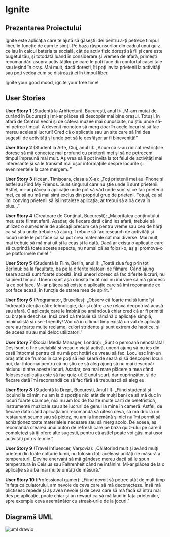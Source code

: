 # Ignite


## Prezentarea Proiectului
Ignite este aplicația care te ajută să găsești idei pentru a-ți petrece timpul liber, în funcție de cum te simți. Pe baza răspunsurilor din cadrul unui quiz ce iau în calcul bateria ta socială, cât de activ fizic dorești să fii și care este bugetul tău, și totodată luănd în considerare și vremea de afară, primești recomandări asupra activităților pe care le poți face din confortul casei tale sau ieșind în oraș. Mai mult, dacă dorești, îți poți invita prietenii la activități sau poți vedea cum se distrează ei în timpul liber.

Ignite your good mood, ignite your free time!


## User Stories
 **User Story 1** (Studentă la Arhitectură, București, anul I): „M-am mutat de curând în București și mi-ar plăcea să descopăr mai bine orașul. Totuși, în afară de Centrul Vechi și de câteva muzee mai cunoscute, nu știu unde să-mi petrec timpul. A devenit monoton să merg doar în acele locuri și să fac mereu aceleași lucruri! Cred că o aplicație sau un site care să îmi dea sugestii de activități și unde pot să le desfășor ar fi binevenită!”

 **User Story 2** (Student la Arte, Cluj, anul II): „Acum că s-au ridicat restricțiile doresc să mă conectez mai profund cu prietenii mei și să ne petrecem timpul împreună mai mult. Aș vrea să îi pot invita la tot felul de activități mai interesante și să le transmit mai ușor informațiile despre locurile și evenimentele la care mergem. ”

 **User Story 3** (licean, Timișoara, clasa a X-a): „Toți prietenii mei au iPhone și astfel au Find My Friends. Sunt singurul care nu știe unde îi sunt prietenii. Astfel, mi-ar plăcea o aplicație unde pot să văd unde sunt și ce fac prietenii mei, ca să nu mă mai simt exclus din propriul grup de prieteni. Totuși, ca să îmi conving prietenii să își instaleze aplicația, ar trebui să aibă ceva în plus…”

 **User Story 4** (Creatoare de Conținut, București): „Majoritatea conținutului meu este filmat afară. Așadar, de fiecare dată când ies afară, trebuie să utilizez o sumedenie de aplicații precum cea pentru vreme sau cea de hărți ca să știu unde trebuie să ajung. Trebuie să fac research de activități și locuri unde le pot face ca să pot crea materiale cât mai diverse. Mai mult, mai trebuie să mă mai uit și la ceas și la dată. Dacă ar exista o aplicație care să cuprindă toate aceste aspecte, nu numai că aș folosi-o, aș și promova-o pe platformele mele! ”

 **User Story 5** (Studentă la Film, Berlin, anul I): „Toată ziua fug prin tot Berlinul: ba la facultate, ba pe la diferite platouri de filmare. Când ajung seara acasă sunt foarte obosită, însă uneori doresc să fac diferite lucruri, nu să pierd timpul. Uneori sunt așa obosită încât nici nu îmi vine să mă gândesc la ce pot face. Mi-ar plăcea să existe o aplicație care să îmi recomande ce pot face acasă, în funcție de starea mea de spirit. ”

 **User Story 6** (Programator, Bruxelles): „Observ că foarte multă lume își îndreaptă atenția către tehnologie, dar și către a se relaxa deopotrivă acasă sau afară. O aplicație care le îmbină pe amândouă chiar cred că ar fi primită cu brațele deschise. Însă cred că trebuie să rămână o aplicație simplă, minimalistă și user-friendly! Văd că în ultimul timp există un val de aplicații care au foarte multe reclame, culori stridente și sunt extrem de haotice, și de aceea nu au mai deloc utilizatori.”

 **User Story 7** (Social Media Manager, Londra): „Sunt o persoană nehotărâtă! Deși sunt o fire sociabilă și vreau o viață activă, uneori ajung să nu ies din casă întocmai pentru că nu mă pot hotărî ce vreau să fac. Locuiesc într-un oraș atât de frumos în care poți să ieși seară de seară și să descoperi locuri noi, dar întocmai pentru că nu știu ce să aleg ajung să nu mai descopăr niciunul dintre aceste locuri. Așadar, cea mai mare plăcere a mea când folosesc aplicația este să fac quiz-ul. E unul scurt, dar cuprinzător, și de fiecare dată îmi recomandă ce să fac fără să trebuiască să aleg eu.

 **User Story 8** (Studentă la Drept, București, Anul III): „Fiind studentă și locuind la cămin, nu am la dispoziție nici atât de mulți bani ca să mă duc în locuri foarte scumpe, nici nu am loc de foarte multe cărți de beletristică, instrumente muzicale sau alte lucruri de genul la mine în cameră. Astfel, de fiecare dată când aplicația îmi recomandă să citesc ceva, să mă duc la un restaurant scump sau să pictez, nu am la îndemână și nici nu îmi permit să achiziționez toate materialele necesare sau să merg acolo. De aceea, aș recomanda crearea unui buton de refresh care pe baza quiz-ului pe care îl completezi să îți ofere alte sugestii, pentru că astfel poate voi găsi mai ușor activități potrivite mie.”

 **User Story 9** (Travel Influencer, Varșovia): „Călătorind mult și având mulți prieteni din toate colțurie lumii, nu folosim toți aceleași unități de măsură a temperaturii. Devine enervant să mă gândesc mereu dacă să le spun temperatura în Celsius sau Fahrenheit când ne întâlnim. Mi-ar plăcea de la o aplicație să aibă mai multe unități de măsură.”

 **User Story 10** (Professional gamer): „Fiind nevoit să petrec atât de mult timp în fața calculatorului, am nevoie de ceva care să mă deconecteze. Însă mă plictisesc repede și aș avea nevoie și de ceva care să mă facă să intru mai des pe aplicație, poate chiar și un reward ca să mă laud în fața prietenilor, spre exemplu ceva asemănător cu streak-urile de la jocuri.”
 
 ## Diagramă UML
 
![uml drawio](https://user-images.githubusercontent.com/79279298/171692554-9e6a2869-ef6d-42e0-9d44-2e4c34c670a9.png)

